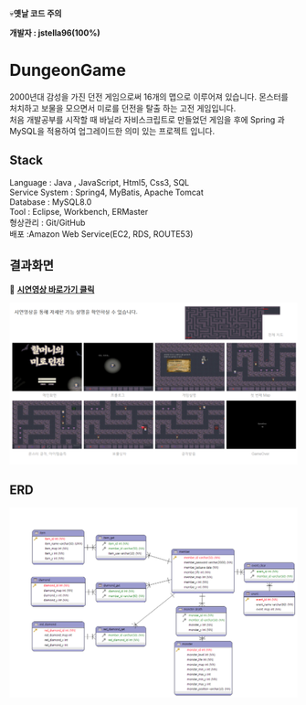 :skull:**옛날 코드 주의**  
  
__개발자 : jstella96(100%)__  
# DungeonGame

2000년대 감성을 가진 던전 게임으로써 16개의 맵으로 이루어져 있습니다. 몬스터를 처치하고 보물을 모으면서 미로를 던전을 탈출 하는 고전 게임입니다.  
처음 개발공부를 시작할 때 바닐라 자비스크립트로 만들었던 게임을 후에
Spring 과 MySQL을 적용하여 업그레이드한 의미 있는 프로젝트 입니다.

## Stack

Language : Java , JavaScript, Html5, Css3, SQL  
Service System : Spring4, MyBatis, Apache Tomcat  
Database : MySQL8.0  
Tool : Eclipse, Workbench, ERMaster  
형상관리 : Git/GitHub  
배포 :Amazon Web Service(EC2, RDS, ROUTE53)

## 결과화면

:movie_camera: **[시연영상 바로가기 클릭](https://www.youtube.com/watch?v=S76dEhq3IyE)**

![던전게임 실행화면](./readme/Dungeon.png)

## ERD

![던전게임 ERD](./readme/DungeonERD.png)
